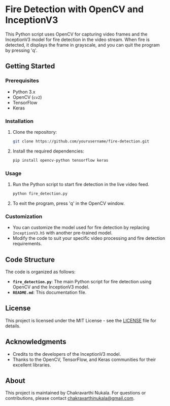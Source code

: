 # Fire Detection with OpenCV and InceptionV3

This Python script uses OpenCV for capturing video frames and the InceptionV3 model for fire detection in the video stream. When fire is detected, it displays the frame in grayscale, and you can quit the program by pressing 'q'.

## Getting Started

### Prerequisites

- Python 3.x
- OpenCV (`cv2`)
- TensorFlow
- Keras

### Installation

1. Clone the repository:

   ```bash
   git clone https://github.com/yourusername/fire-detection.git
   ```

2. Install the required dependencies:

   ```bash
   pip install opencv-python tensorflow keras
   ```

### Usage

1. Run the Python script to start fire detection in the live video feed.

   ```bash
   python fire_detection.py
   ```

2. To exit the program, press 'q' in the OpenCV window.

### Customization

- You can customize the model used for fire detection by replacing `InceptionV3.h5` with another pre-trained model.
- Modify the code to suit your specific video processing and fire detection requirements.

## Code Structure

The code is organized as follows:

- **`fire_detection.py`**: The main Python script for fire detection using OpenCV and the InceptionV3 model.
- **`README.md`**: This documentation file.

## License

This project is licensed under the MIT License - see the [LICENSE](LICENSE) file for details.

## Acknowledgments

- Credits to the developers of the InceptionV3 model.
- Thanks to the OpenCV, TensorFlow, and Keras communities for their excellent libraries.

## About

This project is maintained by Chakravarthi Nukala. For questions or contributions, please contact chakravarthinukala@gmail.com.

